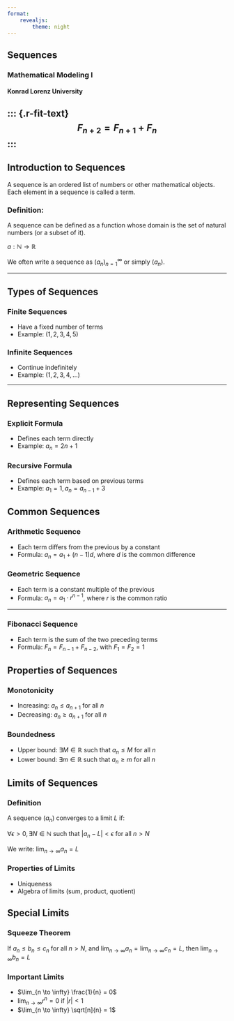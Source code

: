 ```yaml
---
format: 
    revealjs:
        theme: night
---
```


## Sequences
### Mathematical Modeling I
#### Konrad Lorenz University
::: {.r-fit-text}
$$ F_{n+2} = F_{n+1} + F_{n}$$ 
:::
---

## Introduction to Sequences

A sequence is an ordered list of numbers or other mathematical objects. Each element in a sequence is called a term.

### Definition:
A sequence can be defined as a function whose domain is the set of natural numbers (or a subset of it).

$a: \mathbb{N} \rightarrow \mathbb{R}$

We often write a sequence as $(a_n)_{n=1}^{\infty}$ or simply $(a_n)$.

---

## Types of Sequences

### Finite Sequences
- Have a fixed number of terms
- Example: $(1, 2, 3, 4, 5)$

### Infinite Sequences
- Continue indefinitely
- Example: $(1, 2, 3, 4, \ldots)$

---

## Representing Sequences

### Explicit Formula
- Defines each term directly
- Example: $a_n = 2n + 1$

### Recursive Formula
- Defines each term based on previous terms
- Example: $a_1 = 1, a_n = a_{n-1} + 3$

## Common Sequences

### Arithmetic Sequence
- Each term differs from the previous by a constant
- Formula: $a_n = a_1 + (n-1)d$, where $d$ is the common difference

### Geometric Sequence
- Each term is a constant multiple of the previous
- Formula: $a_n = a_1 \cdot r^{n-1}$, where $r$ is the common ratio

---

### Fibonacci Sequence
- Each term is the sum of the two preceding terms
- Formula: $F_n = F_{n-1} + F_{n-2}$, with $F_1 = F_2 = 1$

## Properties of Sequences

### Monotonicity
- Increasing: $a_n \leq a_{n+1}$ for all $n$
- Decreasing: $a_n \geq a_{n+1}$ for all $n$

### Boundedness
- Upper bound: $\exists M \in \mathbb{R}$ such that $a_n \leq M$ for all $n$
- Lower bound: $\exists m \in \mathbb{R}$ such that $a_n \geq m$ for all $n$

## Limits of Sequences

### Definition
A sequence $(a_n)$ converges to a limit $L$ if:

$\forall \epsilon > 0, \exists N \in \mathbb{N}$ such that $|a_n - L| < \epsilon$ for all $n > N$

We write: $\lim_{n \to \infty} a_n = L$

### Properties of Limits
- Uniqueness
- Algebra of limits (sum, product, quotient)

## Special Limits

### Squeeze Theorem
If $a_n \leq b_n \leq c_n$ for all $n > N$, and $\lim_{n \to \infty} a_n = \lim_{n \to \infty} c_n = L$, then $\lim_{n \to \infty} b_n = L$

### Important Limits
- $\lim_{n \to \infty} \frac{1}{n} = 0$
- $\lim_{n \to \infty} r^n = 0$ if $|r| < 1$
- $\lim_{n \to \infty} \sqrt[n]{n} = 1$
